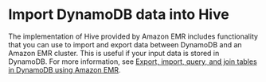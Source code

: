 # Import DynamoDB data into Hive<a name="emr-plan-input-dynamodb"></a>

The implementation of Hive provided by Amazon EMR includes functionality that you can use to import and export data between DynamoDB and an Amazon EMR cluster\. This is useful if your input data is stored in DynamoDB\. For more information, see [Export, import, query, and join tables in DynamoDB using Amazon EMR](https://docs.aws.amazon.com/emr/latest/ReleaseGuide/EMRforDynamoDB.html)\. 
